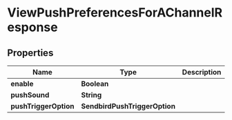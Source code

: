 

# ViewPushPreferencesForAChannelResponse


## Properties

| Name | Type | Description | Notes |
|------------ | ------------- | ------------- | -------------|
|**enable** | **Boolean** |  |  [optional] |
|**pushSound** | **String** |  |  [optional] |
|**pushTriggerOption** | **SendbirdPushTriggerOption** |  |  [optional] |



